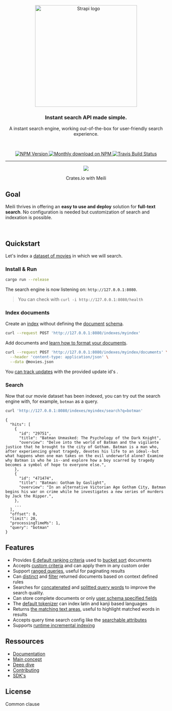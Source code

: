 <p align="center">
  <a href="https://www.meilisearch.com">
    <img src="https://www.meilisearch.com/assets/logo-59b9e6f726360eccac4b0cae0e268ef29b64fc9d386ad4a4e3c10c3e02240ade.svg" width="318px" alt="Strapi logo" />
  </a>
</p>
<h3 align="center">Instant search API made simple.</h3>
<p align="center">A instant search engine, working out-of-the-box for user-friendly search experience.

</p>
<br />
<p align="center">
  <a href="https://dev.azure.com/thomas0884/thomas/_build/latest?definitionId=1&branchName=master">
    <img src="https://dev.azure.com/thomas0884/thomas/_apis/build/status/meilisearch.MeiliDB?branchName=master" alt="NPM Version" />
  </a>
  <a href="https://deps.rs/repo/github/meilisearch/MeiliDB">
    <img src="https://deps.rs/repo/github/meilisearch/MeiliDB/status.svg" alt="Monthly download on NPM" />
  </a>
  <a href="https://commonsclause.com/">
    <img src="https://img.shields.io/badge/license-commons%20clause-lightgrey" alt="Travis Build Status" />
  </a>
</p>

____
<p align="center"> 
  <img align="center" src="https://github.com/meilisearch/MeiliDB/raw/update-readme/misc/crates-io-demo.gif?raw=true" >
</p>
<p align="center"> Crates.io with Meili </p>

## Goal 

Meili thrives in offering an **easy to use and deploy** solution for **full-text search**. No configuration is needed but customization of search and indexation is possible. 

<br />


## Quickstart

Let's index a [dataset of movies](#https://www.notion.so/meilisearch/A-movies-dataset-to-test-Meili-1cbf7c9cfa4247249c40edfa22d7ca87) in which we will search.

### Install & Run

```bash
cargo run --release
```

The search engine is now listening on: `http://127.0.0.1:8080`. 

> You can check with `curl -i http://127.0.0.1:8080/health`

### Index documents

Create an [index](#https://docs.meilisearch.com/indexes.html) without defining the [document](#https://docs.meilisearch.com/documents.html) [schema](#to_do_schema).
```bash
curl --request POST 'http://127.0.0.1:8080/indexes/myindex'
```

Add documents and [learn how to format your documents](#to_do_format).


```bash
curl --request POST 'http://127.0.0.1:8080/indexes/myindex/documents' \
  --header 'content-type: application/json' \
  --data @movies.json
```

You [can track updates](#to_do_updates) with the provided update id's .

### Search 
Now that our movie dataset has been indexed, you can try out the search engine with, for example, `botman` as a query.
```bash
curl 'http://127.0.0.1:8080/indexes/myindex/search?q=botman'
```

```
{
  "hits": [
    {
      "id": "29751",
      "title": "Batman Unmasked: The Psychology of the Dark Knight",
      "overview": "Delve into the world of Batman and the vigilante justice that he brought to the city of Gotham. Batman is a man who, after experiencing great tragedy, devotes his life to an ideal--but what happens when one man takes on the evil underworld alone? Examine why Batman is who he is--and explore how a boy scarred by tragedy becomes a symbol of hope to everyone else.",
    },
    {
      "id": "471474",
      "title": "Batman: Gotham by Gaslight",
      "overview": "In an alternative Victorian Age Gotham City, Batman begins his war on crime while he investigates a new series of murders by Jack the Ripper.",
    },
    ...
  ],
  "offset": 0,
  "limit": 20,
  "processingTimeMs": 1,
  "query": "botman"
}
```

## Features
- Provides [6 default ranking criteria](https://github.com/meilisearch/MeiliDB/blob/dc5c42821e1340e96cb90a3da472264624a26326/meilidb-core/src/criterion/mod.rs#L107-L113) used to [bucket sort](https://en.wikipedia.org/wiki/Bucket_sort) documents
- Accepts [custom criteria](https://github.com/meilisearch/MeiliDB/blob/dc5c42821e1340e96cb90a3da472264624a26326/meilidb-core/src/criterion/mod.rs#L24-L33) and can apply them in any custom order
- Support [ranged queries](https://github.com/meilisearch/MeiliDB/blob/dc5c42821e1340e96cb90a3da472264624a26326/meilidb-core/src/query_builder.rs#L283), useful for paginating results
- Can [distinct](https://github.com/meilisearch/MeiliDB/blob/dc5c42821e1340e96cb90a3da472264624a26326/meilidb-core/src/query_builder.rs#L265-L270) and [filter](https://github.com/meilisearch/MeiliDB/blob/dc5c42821e1340e96cb90a3da472264624a26326/meilidb-core/src/query_builder.rs#L246-L259) returned documents based on context defined rules
- Searches for [concatenated](https://github.com/meilisearch/MeiliDB/pull/164) and [splitted query words](https://github.com/meilisearch/MeiliDB/pull/232) to improve the search quality.
- Can store complete documents or only [user schema specified fields](https://github.com/meilisearch/MeiliDB/blob/dc5c42821e1340e96cb90a3da472264624a26326/meilidb-schema/src/lib.rs#L265-L279)
- The [default tokenizer](https://github.com/meilisearch/MeiliDB/blob/dc5c42821e1340e96cb90a3da472264624a26326/meilidb-tokenizer/src/lib.rs) can index latin and kanji based languages
- Returns [the matching text areas](https://github.com/meilisearch/MeiliDB/blob/dc5c42821e1340e96cb90a3da472264624a26326/meilidb-core/src/lib.rs#L66-L88), useful to highlight matched words in results
- Accepts query time search config like the [searchable attributes](https://github.com/meilisearch/MeiliDB/blob/dc5c42821e1340e96cb90a3da472264624a26326/meilidb-core/src/query_builder.rs#L272-L275)
- Supports [runtime incremental indexing](https://github.com/meilisearch/MeiliDB/blob/dc5c42821e1340e96cb90a3da472264624a26326/meilidb-core/src/store/mod.rs#L143-L173)

## Ressources

* [Documentation](https://docs.meilisearch.com)
* [Main concept](#to_do_main_concept)
* [Deep dive](#link)
* [Contributing](#link)
* [SDK's](#link)


## License 

Common clause